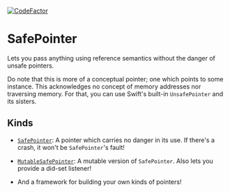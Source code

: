 [![CodeFactor](https://www.codefactor.io/repository/github/rougeware/swift-safe-pointer/badge)](https://www.codefactor.io/repository/github/rougeware/swift-safe-pointer)

# SafePointer #

Lets you pass anything using reference semantics without the danger of unsafe pointers.

Do note that this is more of a conceptual pointer; one which points to some instance. This acknowledges no concept of memory addresses nor traversing memory. For that, you can use Swift's built-in `UnsafePointer` and its sisters.


## Kinds ##

* [`SafePointer`](https://github.com/RougeWare/Swift-Lazy-Patterns/blob/SafePointer%20(Swift%20Package)/Sources/SafePointer/SafePointer.swift#L64-L93): A pointer which carries no danger in its use. If there's a crash, it won't be `SafePointer`'s fault!
* [`MutableSafePointer`](https://github.com/RougeWare/Swift-Lazy-Patterns/blob/SafePointer%20(Swift%20Package)/Sources/SafePointer/SafePointer.swift#L96-L134): A mutable version of `SafePointer`. Also lets you provide a did-set listener!

* And a framework for building your own kinds of pointers!
